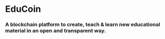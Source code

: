 # EduCoin

### A blockchain platform to create, teach & learn new educational material in an open and transparent way.